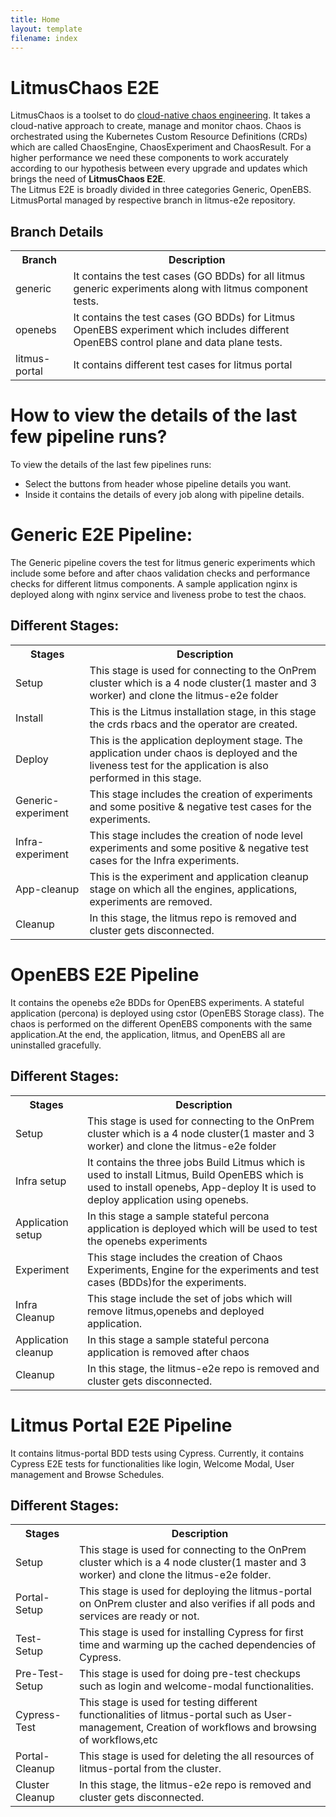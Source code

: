 ```yaml
---
title: Home
layout: template
filename: index
--- 
```



# **LitmusChaos E2E**

LitmusChaos is a toolset to do [cloud-native chaos engineering](https://dev.to/umamukkara/chaos-engineering-for-cloud-native-systems-2fjn). It takes a cloud-native approach to create, manage and monitor chaos. Chaos is orchestrated using the Kubernetes Custom Resource Definitions (CRDs) which are called ChaosEngine, ChaosExperiment and ChaosResult. For a higher performance we need these components to work accurately according to our hypothesis between every upgrade and updates which brings the need of <b>LitmusChaos E2E</b>.<br>
The Litmus E2E is broadly divided in three categories Generic, OpenEBS. LitmusPortal managed by respective branch in litmus-e2e repository.

## **Branch Details**

<table>
  <tr>
    <th>Branch</th>
    <th>Description</th>
  </tr>
  <tr>
    <td>generic</td>
    <td>It contains the test cases (GO BDDs) for all litmus generic experiments along with litmus component tests.</td>
  </tr>
  <tr>
    <td>openebs</td>
    <td>It contains the test cases (GO BDDs) for Litmus OpenEBS experiment which includes different OpenEBS control plane and data plane tests.</td>
  </tr>
  <tr>
    <td>litmus-portal</td>
    <td>It contains different test cases for litmus portal</td>
  </tr>
</table>

# **How to view the details of the last few pipeline runs?**

To view the details of the last few pipelines runs:

- Select the buttons from header whose pipeline details you want.
- Inside it contains the details of every job along with pipeline details.

# **Generic E2E Pipeline:**

The Generic pipeline covers the test for litmus generic experiments which include some before and after chaos validation checks and performance checks for different litmus components. A sample application nginx is deployed along with nginx service and liveness probe to test the chaos.

## **Different Stages:**

<table style="width:100%">
  <tr>
    <th>Stages</th>
    <th>Description</th>
  </tr>
  <tr>
    <td>Setup</td>
    <td>This stage is used for connecting to the OnPrem cluster which is a 4 node cluster(1 master and 3 worker) and clone the litmus-e2e folder</td>
  </tr>
  <tr>
    <td>Install</td>
    <td>This is the Litmus installation stage, in this stage the crds rbacs and the operator are created.</td>
  </tr>
  <tr>
    <td>Deploy</td>
    <td>This is the application deployment stage. The application under chaos is deployed and the liveness test for the application is also performed in this stage.</td>
  </tr>
  <tr>
    <td>Generic-experiment</td>
    <td>This stage includes the creation of experiments and some positive & negative test cases for the experiments.</td>
  </tr>
    <tr>
    <td>Infra-experiment</td>
    <td>This stage includes the creation of node level experiments and some positive & negative test cases for the Infra experiments.</td>
  </tr>  
  <tr>
    <td>App-cleanup</td>
    <td>This is the experiment and application cleanup stage on which all the engines, applications, experiments are removed.</td>
  </tr>
    <tr>
    <td>Cleanup</td>
    <td>In this stage, the litmus repo is removed and cluster gets disconnected.</td>
  </tr>
</table>

# **OpenEBS E2E Pipeline**
It contains the openebs e2e BDDs for OpenEBS experiments. A stateful application (percona) is deployed using cstor (OpenEBS Storage class). The chaos is performed on the different OpenEBS components with the same application.At the end, the application, litmus, and OpenEBS all are uninstalled gracefully.

## **Different Stages:**
<table style="width:100%">
  <tr>
    <th>Stages</th>
    <th>Description</th>
  </tr>
  <tr>
    <td>Setup</td>
    <td>This stage is used for connecting to the OnPrem cluster which is a 4 node cluster(1 master and 3 worker) and clone the litmus-e2e folder</td>
  </tr>
  <tr>
    <td>Infra setup</td>
    <td>It contains the three jobs Build Litmus which is used to install Litmus, Build OpenEBS which is used to install openebs, App-deploy It is used to deploy application using openebs.</td>
  </tr>
  <tr>
    <td>Application setup</td>
    <td>In this stage a sample stateful percona application is deployed which will be used to test the openebs experiments</td>
  </tr>
   <tr>
    <td>Experiment</td>
    <td>This stage includes the creation of Chaos Experiments, Engine for the experiments and test cases (BDDs)for the experiments.</td>
  </tr>
    <tr>
    <td>Infra Cleanup</td>
    <td>This stage include the set of jobs which will remove litmus,openebs and deployed application.</td>
  </tr>
  <tr>
    <td>Application cleanup</td>
    <td>In this stage a sample stateful percona application is removed after chaos</td>
  </tr>  
   <tr>
    <td>Cleanup</td>
    <td>In this stage, the litmus-e2e repo is removed and cluster gets disconnected.</td>
  </tr>
</table>

# **Litmus Portal E2E Pipeline**
It contains litmus-portal BDD tests using Cypress. Currently, it contains Cypress E2E tests for functionalities like login, Welcome Modal, User management and Browse Schedules.

## **Different Stages:**
<table style="width:100%">
  <tr>
    <th>Stages</th>
    <th>Description</th>
  </tr>
  <tr>
    <td>Setup</td>
    <td>This stage is used for connecting to the OnPrem cluster which is a 4 node cluster(1 master and 3 worker) and clone the litmus-e2e folder.</td>
  </tr>
  <tr>
    <td>Portal-Setup</td>
    <td>This stage is used for deploying the litmus-portal on OnPrem cluster and also verifies if all pods and services are ready or not.</td>
  </tr>
  <tr>
    <td>Test-Setup</td>
    <td>This stage is used for installing Cypress for first time and warming up the cached dependencies of Cypress.</td>
  </tr>
  <tr>
    <td>Pre-Test-Setup</td>
    <td>This stage is used for doing pre-test checkups such as login and welcome-modal functionalities.</td>
  </tr>
  <tr>
    <td>Cypress-Test</td>
    <td>This stage is used for testing different functionalities of litmus-portal such as User-management, Creation of workflows and browsing of workflows,etc</td>
  </tr>
  <tr>
    <td>Portal-Cleanup</td>
    <td>This stage is used for deleting the all resources of litmus-portal from the cluster.</td>
  </tr>
  <tr>
    <td>Cluster Cleanup</td>
    <td>In this stage, the litmus-e2e repo is removed and cluster gets disconnected.</td>
  </tr>
</table>